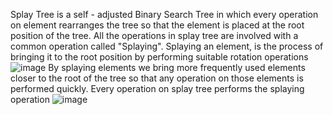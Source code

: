 Splay Tree is a self - adjusted Binary Search Tree in which every operation on element rearranges the tree so that the element is placed at the root position of the tree. All the operations in splay tree are involved with a common operation called "Splaying". Splaying an element, is the process of bringing it to the root position by performing suitable rotation operations
![image](https://github.com/kmsafinkamal/Splay-tree-Raw-Code-/assets/157395135/344662dd-e0e9-4b1d-ba01-d0738fef2847) By splaying elements we bring more frequently used elements closer to the root of the tree so that any operation on those elements is performed quickly. Every operation on splay tree performs the splaying operation
![image](https://github.com/kmsafinkamal/Splay-tree-Raw-Code-/assets/157395135/c4569601-4349-466a-af99-271ee93c2acb)




